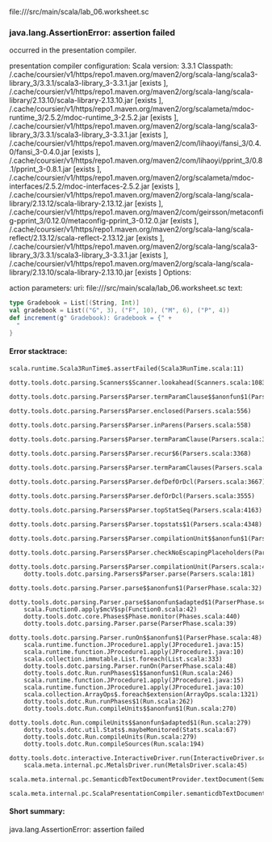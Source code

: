 file://<WORKSPACE>/src/main/scala/lab_06.worksheet.sc
### java.lang.AssertionError: assertion failed

occurred in the presentation compiler.

presentation compiler configuration:
Scala version: 3.3.1
Classpath:
<HOME>/.cache/coursier/v1/https/repo1.maven.org/maven2/org/scala-lang/scala3-library_3/3.3.1/scala3-library_3-3.3.1.jar [exists ], <HOME>/.cache/coursier/v1/https/repo1.maven.org/maven2/org/scala-lang/scala-library/2.13.10/scala-library-2.13.10.jar [exists ], <HOME>/.cache/coursier/v1/https/repo1.maven.org/maven2/org/scalameta/mdoc-runtime_3/2.5.2/mdoc-runtime_3-2.5.2.jar [exists ], <HOME>/.cache/coursier/v1/https/repo1.maven.org/maven2/org/scala-lang/scala3-library_3/3.3.1/scala3-library_3-3.3.1.jar [exists ], <HOME>/.cache/coursier/v1/https/repo1.maven.org/maven2/com/lihaoyi/fansi_3/0.4.0/fansi_3-0.4.0.jar [exists ], <HOME>/.cache/coursier/v1/https/repo1.maven.org/maven2/com/lihaoyi/pprint_3/0.8.1/pprint_3-0.8.1.jar [exists ], <HOME>/.cache/coursier/v1/https/repo1.maven.org/maven2/org/scalameta/mdoc-interfaces/2.5.2/mdoc-interfaces-2.5.2.jar [exists ], <HOME>/.cache/coursier/v1/https/repo1.maven.org/maven2/org/scala-lang/scala-library/2.13.12/scala-library-2.13.12.jar [exists ], <HOME>/.cache/coursier/v1/https/repo1.maven.org/maven2/com/geirsson/metaconfig-pprint_3/0.12.0/metaconfig-pprint_3-0.12.0.jar [exists ], <HOME>/.cache/coursier/v1/https/repo1.maven.org/maven2/org/scala-lang/scala-reflect/2.13.12/scala-reflect-2.13.12.jar [exists ], <HOME>/.cache/coursier/v1/https/repo1.maven.org/maven2/org/scala-lang/scala3-library_3/3.3.1/scala3-library_3-3.3.1.jar [exists ], <HOME>/.cache/coursier/v1/https/repo1.maven.org/maven2/org/scala-lang/scala-library/2.13.10/scala-library-2.13.10.jar [exists ]
Options:



action parameters:
uri: file://<WORKSPACE>/src/main/scala/lab_06.worksheet.sc
text:
```scala
type Gradebook = List[(String, Int)]
val gradebook = List(("G", 3), ("F", 10), ("M", 6), ("P", 4))
def increment(g" Gradebook): Gradebook = {" +
  "
}

```



#### Error stacktrace:

```
scala.runtime.Scala3RunTime$.assertFailed(Scala3RunTime.scala:11)
	dotty.tools.dotc.parsing.Scanners$Scanner.lookahead(Scanners.scala:1083)
	dotty.tools.dotc.parsing.Parsers$Parser.termParamClause$$anonfun$1(Parsers.scala:3328)
	dotty.tools.dotc.parsing.Parsers$Parser.enclosed(Parsers.scala:556)
	dotty.tools.dotc.parsing.Parsers$Parser.inParens(Parsers.scala:558)
	dotty.tools.dotc.parsing.Parsers$Parser.termParamClause(Parsers.scala:3344)
	dotty.tools.dotc.parsing.Parsers$Parser.recur$6(Parsers.scala:3368)
	dotty.tools.dotc.parsing.Parsers$Parser.termParamClauses(Parsers.scala:3376)
	dotty.tools.dotc.parsing.Parsers$Parser.defDefOrDcl(Parsers.scala:3667)
	dotty.tools.dotc.parsing.Parsers$Parser.defOrDcl(Parsers.scala:3555)
	dotty.tools.dotc.parsing.Parsers$Parser.topStatSeq(Parsers.scala:4163)
	dotty.tools.dotc.parsing.Parsers$Parser.topstats$1(Parsers.scala:4348)
	dotty.tools.dotc.parsing.Parsers$Parser.compilationUnit$$anonfun$1(Parsers.scala:4353)
	dotty.tools.dotc.parsing.Parsers$Parser.checkNoEscapingPlaceholders(Parsers.scala:500)
	dotty.tools.dotc.parsing.Parsers$Parser.compilationUnit(Parsers.scala:4358)
	dotty.tools.dotc.parsing.Parsers$Parser.parse(Parsers.scala:181)
	dotty.tools.dotc.parsing.Parser.parse$$anonfun$1(ParserPhase.scala:32)
	dotty.tools.dotc.parsing.Parser.parse$$anonfun$adapted$1(ParserPhase.scala:39)
	scala.Function0.apply$mcV$sp(Function0.scala:42)
	dotty.tools.dotc.core.Phases$Phase.monitor(Phases.scala:440)
	dotty.tools.dotc.parsing.Parser.parse(ParserPhase.scala:39)
	dotty.tools.dotc.parsing.Parser.runOn$$anonfun$1(ParserPhase.scala:48)
	scala.runtime.function.JProcedure1.apply(JProcedure1.java:15)
	scala.runtime.function.JProcedure1.apply(JProcedure1.java:10)
	scala.collection.immutable.List.foreach(List.scala:333)
	dotty.tools.dotc.parsing.Parser.runOn(ParserPhase.scala:48)
	dotty.tools.dotc.Run.runPhases$1$$anonfun$1(Run.scala:246)
	scala.runtime.function.JProcedure1.apply(JProcedure1.java:15)
	scala.runtime.function.JProcedure1.apply(JProcedure1.java:10)
	scala.collection.ArrayOps$.foreach$extension(ArrayOps.scala:1321)
	dotty.tools.dotc.Run.runPhases$1(Run.scala:262)
	dotty.tools.dotc.Run.compileUnits$$anonfun$1(Run.scala:270)
	dotty.tools.dotc.Run.compileUnits$$anonfun$adapted$1(Run.scala:279)
	dotty.tools.dotc.util.Stats$.maybeMonitored(Stats.scala:67)
	dotty.tools.dotc.Run.compileUnits(Run.scala:279)
	dotty.tools.dotc.Run.compileSources(Run.scala:194)
	dotty.tools.dotc.interactive.InteractiveDriver.run(InteractiveDriver.scala:165)
	scala.meta.internal.pc.MetalsDriver.run(MetalsDriver.scala:45)
	scala.meta.internal.pc.SemanticdbTextDocumentProvider.textDocument(SemanticdbTextDocumentProvider.scala:33)
	scala.meta.internal.pc.ScalaPresentationCompiler.semanticdbTextDocument$$anonfun$1(ScalaPresentationCompiler.scala:201)
```
#### Short summary: 

java.lang.AssertionError: assertion failed